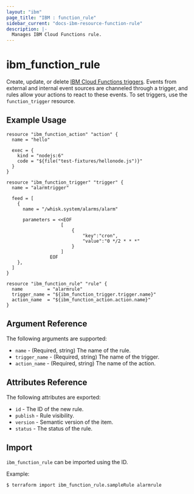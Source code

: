 ```yaml
---
layout: "ibm"
page_title: "IBM : function_rule"
sidebar_current: "docs-ibm-resource-function-rule"
description: |-
  Manages IBM Cloud Functions rule.
---
```


# ibm\_function_rule

Create, update, or delete [IBM Cloud Functions triggers](https://console.bluemix.net/docs/openwhisk/openwhisk_triggers_rules.html#openwhisk_triggers). Events from external and internal event sources are channeled through a trigger, and rules allow your actions to react to these events. To set triggers, use the `function_trigger` resource.

## Example Usage

```hcl
resource "ibm_function_action" "action" {
  name = "hello"

  exec = {
    kind = "nodejs:6"
    code = "${file("test-fixtures/hellonode.js")}"
  }
}

resource "ibm_function_trigger" "trigger" {
  name = "alarmtrigger"

  feed = [
    {
      name = "/whisk.system/alarms/alarm"

      parameters = <<EOF
					[
						{
							"key":"cron",
							"value":"0 */2 * * *"
						}
					]
                EOF
    },
  ]
}

resource "ibm_function_rule" "rule" {
  name         = "alarmrule"
  trigger_name = "${ibm_function_trigger.trigger.name}"
  action_name  = "${ibm_function_action.action.name}"
}

```

## Argument Reference

The following arguments are supported:

* `name` - (Required, string) The name of the rule.
* `trigger_name` - (Required, string) The name of the trigger.
* `action_name` - (Required, string) The name of the action.

## Attributes Reference

The following attributes are exported:

* `id` - The ID of the new rule.
* `publish` - Rule visibility.
* `version` - Semantic version of the item.
* `status` - The status of the rule.

## Import

`ibm_function_rule` can be imported using the ID.

Example: 

```
$ terraform import ibm_function_rule.sampleRule alarmrule

```
